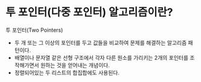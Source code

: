 # 투 포인터(다중 포인터) 알고리즘이란?

투 포인터(Two Pointers)

- 두 개 또는 그 이상의 포인터를 두고 값들을 비교하여 문제를 해결하는 알고리즘 패턴이다.
- 배열이나 문자열 같은 선형 구조에서 각자 다른 원소를 가리키는 2개의 포인터를 조작해가면서 원하는 것을 얻어내는 개념이다.
- 정렬되어있는 두 리스트의 합집합에도 사용된다.
